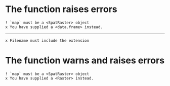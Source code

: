 # The function raises errors

    ! `map` must be a <SpatRaster> object
    x You have supplied a <data.frame> instead.

---

    x Filename must include the extension

# The function warns and raises errors

    ! `map` must be a <SpatRaster> object
    x You have supplied a <Raster> instead.

